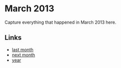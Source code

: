 # March 2013

Capture everything that happened in March 2013 here.

## Links
- [last month](calendar/months/2013-02.md)
- [next month](calendar/months/2013-04.md)
- [year](calendar/years/2013.md)